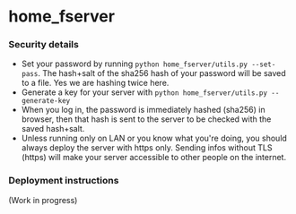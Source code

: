 # home_fserver

### Security details
- Set your password by running `python home_fserver/utils.py --set-pass`. The hash+salt of the sha256 hash of your password will be saved to a file. Yes we are hashing twice here.
- Generate a key for your server with `python home_fserver/utils.py --generate-key`
- When you log in, the password is immediately hashed (sha256) in browser, then that hash is sent to the server to be checked with the saved hash+salt.
- Unless running only on LAN or you know what you're doing, you should always deploy the server with https only. Sending infos without TLS (https) will make your server accessible to other people on the internet.

### Deployment instructions
(Work in progress)
